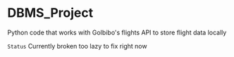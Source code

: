 # DBMS_Project
Python code that works with GoIbibo's flights API to store flight data locally

`Status` Currently broken too lazy to fix right now
